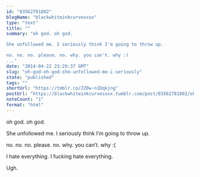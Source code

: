 ```yaml
---
id: "83562781802"
blogName: "blackwhiteinkcurvesxxx"
type: "text"
title: ""
summary: "oh god. oh god.

She unfollowed me. I seriously think I'm going to throw up.

no. no. no. please. no. why. you can't. why :(
..."
date: "2014-04-22 23:29:37 GMT"
slug: "oh-god-oh-god-she-unfollowed-me-i-seriously"
state: "published"
tags: ""
shortUrl: "https://tmblr.co/ZZ0w-n1Dqkjng"
postUrl: "https://blackwhiteinkcurvesxxx.tumblr.com/post/83562781802/oh-god-oh-god-she-unfollowed-me-i-seriously"
noteCount: "1"
format: "html"
---
```


oh god. oh god.

She unfollowed me. I seriously think I’m going to throw up.

no. no. no. please. no. why. you can’t. why :(

I hate everything. I fucking hate everything.

Ugh.